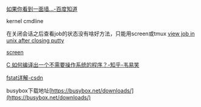 [如果你看到一面墙...-百度知道](https://zhidao.baidu.com/question/253667982.html)

kernel cmdline

在关闭会话之后查看job的状态没有啥好方法，只能用screen或tmux
[view job in unix after closing putty](https://stackoverflow.com/questions/29423492/view-job-in-unix-after-closing-putty)

[screen](https://os.51cto.com/art/202008/623749.htm)

[C 如何编译出一个不需要操作系统的程序？-知乎-韦易笑](https://www.zhihu.com/question/49580321/answer/287557834)

[fstat详解-csdn](https://blog.csdn.net/richerg85/article/details/17917129)

busybox下载地址[https://busybox.net/downloads/](https://busybox.net/downloads/)